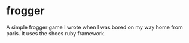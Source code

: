 frogger
=======

A simple frogger game I wrote when I was bored on my way home from paris. It uses the shoes ruby framework. 

